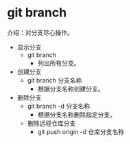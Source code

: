 # git branch
介绍：对分支尽心操作。
- 显示分支
    - git branch 
        - 列出所有分支。
- 创建分支
    - git branch 分支名称
        - 根据分支名称创建分支。
- 删除分支
    - git branch -d 分支名称
        - 根据分支名称删除指定分支。
    - 删除远程仓库分支
        - git push origin -d 仓库分支名称